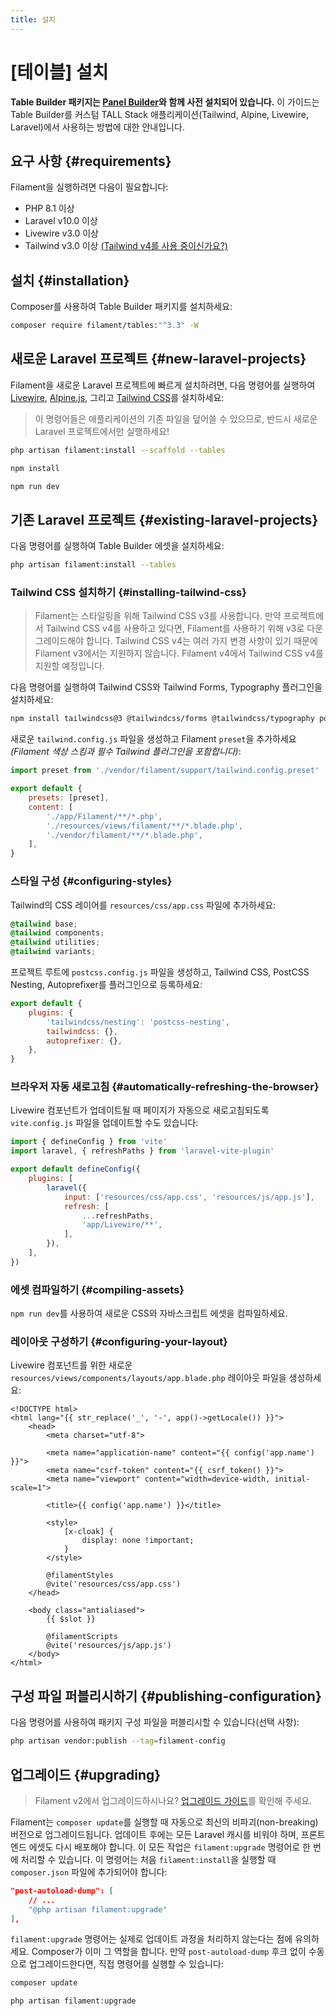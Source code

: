 ```yaml
---
title: 설치
---
```

# [테이블] 설치
**Table Builder 패키지는 [Panel Builder](/filament/3.x/panels/getting-started)와 함께 사전 설치되어 있습니다.** 이 가이드는 Table Builder를 커스텀 TALL Stack 애플리케이션(Tailwind, Alpine, Livewire, Laravel)에서 사용하는 방법에 대한 안내입니다.

## 요구 사항 {#requirements}

Filament을 실행하려면 다음이 필요합니다:

- PHP 8.1 이상
- Laravel v10.0 이상
- Livewire v3.0 이상
- Tailwind v3.0 이상 [(Tailwind v4를 사용 중이신가요?)](#installing-tailwind-css)

## 설치 {#installation}

Composer를 사용하여 Table Builder 패키지를 설치하세요:

```bash
composer require filament/tables:"^3.3" -W
```

## 새로운 Laravel 프로젝트 {#new-laravel-projects}

Filament을 새로운 Laravel 프로젝트에 빠르게 설치하려면, 다음 명령어를 실행하여 [Livewire](https://livewire.laravel.com), [Alpine.js](https://alpinejs.dev), 그리고 [Tailwind CSS](https://tailwindcss.com)를 설치하세요:

> 이 명령어들은 애플리케이션의 기존 파일을 덮어쓸 수 있으므로, 반드시 새로운 Laravel 프로젝트에서만 실행하세요!

```bash
php artisan filament:install --scaffold --tables

npm install

npm run dev
```

## 기존 Laravel 프로젝트 {#existing-laravel-projects}

다음 명령어를 실행하여 Table Builder 에셋을 설치하세요:

```bash
php artisan filament:install --tables
```

### Tailwind CSS 설치하기 {#installing-tailwind-css}

> Filament는 스타일링을 위해 Tailwind CSS v3를 사용합니다. 만약 프로젝트에서 Tailwind CSS v4를 사용하고 있다면, Filament를 사용하기 위해 v3로 다운그레이드해야 합니다. Tailwind CSS v4는 여러 가지 변경 사항이 있기 때문에 Filament v3에서는 지원하지 않습니다. Filament v4에서 Tailwind CSS v4를 지원할 예정입니다.

다음 명령어를 실행하여 Tailwind CSS와 Tailwind Forms, Typography 플러그인을 설치하세요:

```bash
npm install tailwindcss@3 @tailwindcss/forms @tailwindcss/typography postcss postcss-nesting autoprefixer --save-dev
```

새로운 `tailwind.config.js` 파일을 생성하고 Filament `preset`을 추가하세요 *(Filament 색상 스킴과 필수 Tailwind 플러그인을 포함합니다)*:

```js
import preset from './vendor/filament/support/tailwind.config.preset'

export default {
    presets: [preset],
    content: [
        './app/Filament/**/*.php',
        './resources/views/filament/**/*.blade.php',
        './vendor/filament/**/*.blade.php',
    ],
}
```

### 스타일 구성 {#configuring-styles}

Tailwind의 CSS 레이어를 `resources/css/app.css` 파일에 추가하세요:

```css
@tailwind base;
@tailwind components;
@tailwind utilities;
@tailwind variants;
```

프로젝트 루트에 `postcss.config.js` 파일을 생성하고, Tailwind CSS, PostCSS Nesting, Autoprefixer를 플러그인으로 등록하세요:

```js
export default {
    plugins: {
        'tailwindcss/nesting': 'postcss-nesting',
        tailwindcss: {},
        autoprefixer: {},
    },
}
```

### 브라우저 자동 새로고침 {#automatically-refreshing-the-browser}
Livewire 컴포넌트가 업데이트될 때 페이지가 자동으로 새로고침되도록 `vite.config.js` 파일을 업데이트할 수도 있습니다:

```js
import { defineConfig } from 'vite'
import laravel, { refreshPaths } from 'laravel-vite-plugin'

export default defineConfig({
    plugins: [
        laravel({
            input: ['resources/css/app.css', 'resources/js/app.js'],
            refresh: [
                ...refreshPaths,
                'app/Livewire/**',
            ],
        }),
    ],
})
```

### 에셋 컴파일하기 {#compiling-assets}

`npm run dev`를 사용하여 새로운 CSS와 자바스크립트 에셋을 컴파일하세요.

### 레이아웃 구성하기 {#configuring-your-layout}

Livewire 컴포넌트를 위한 새로운 `resources/views/components/layouts/app.blade.php` 레이아웃 파일을 생성하세요:

```blade
<!DOCTYPE html>
<html lang="{{ str_replace('_', '-', app()->getLocale()) }}">
    <head>
        <meta charset="utf-8">

        <meta name="application-name" content="{{ config('app.name') }}">
        <meta name="csrf-token" content="{{ csrf_token() }}">
        <meta name="viewport" content="width=device-width, initial-scale=1">

        <title>{{ config('app.name') }}</title>

        <style>
            [x-cloak] {
                display: none !important;
            }
        </style>

        @filamentStyles
        @vite('resources/css/app.css')
    </head>

    <body class="antialiased">
        {{ $slot }}

        @filamentScripts
        @vite('resources/js/app.js')
    </body>
</html>
```

## 구성 파일 퍼블리시하기 {#publishing-configuration}

다음 명령어를 사용하여 패키지 구성 파일을 퍼블리시할 수 있습니다(선택 사항):

```bash
php artisan vendor:publish --tag=filament-config
```

## 업그레이드 {#upgrading}

> Filament v2에서 업그레이드하시나요? [업그레이드 가이드](https://filamentphp.com/docs/3.x/tables/upgrade-guide)를 확인해 주세요.

Filament는 `composer update`를 실행할 때 자동으로 최신의 비파괴(non-breaking) 버전으로 업그레이드됩니다. 업데이트 후에는 모든 Laravel 캐시를 비워야 하며, 프론트엔드 에셋도 다시 배포해야 합니다. 이 모든 작업은 `filament:upgrade` 명령어로 한 번에 처리할 수 있습니다. 이 명령어는 처음 `filament:install`을 실행할 때 `composer.json` 파일에 추가되어야 합니다:

```json
"post-autoload-dump": [
    // ...
    "@php artisan filament:upgrade"
],
```

`filament:upgrade` 명령어는 실제로 업데이트 과정을 처리하지 않는다는 점에 유의하세요. Composer가 이미 그 역할을 합니다. 만약 `post-autoload-dump` 후크 없이 수동으로 업그레이드한다면, 직접 명령어를 실행할 수 있습니다:

```bash
composer update

php artisan filament:upgrade
```
